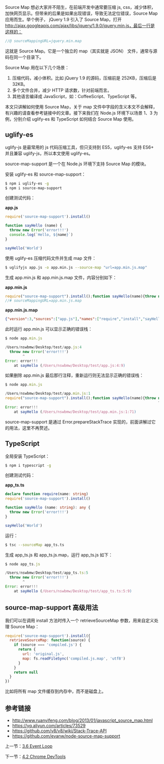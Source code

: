 Source Map 想必大家并不陌生，在前端开发中通常要压缩 js, css，减少体积，加快网页显示。但带来的后果是如果出现错误，导致无法定位错误，Source Map 应用而生。举个例子， jQuery 1.9 引入了 Source Map，打开 http://ajax.googleapis.com/ajax/libs/jquery/1.9.0/jquery.min.js，最后一行是这样的：

```js
//@ sourceMappingURL=jquery.min.map
```

这就是 Source Map。它是一个独立的 map（其实就是 JSON） 文件，通常与源码在同一个目录下。

Source Map 用在以下几个场景：

1. 压缩代码，减小体积。比如 jQuery 1.9 的源码，压缩前是 252KB，压缩后是 32KB。
2. 多个文件合并，减少 HTTP 请求数，针对前端而言。
3. 其他语言编译成 JavaScript，如：CoffeeScript、TypeScript 等。

本文只讲解如何使用 Source Map，关于 map 文件中字段的含义本文不会解释，有兴趣的请查看参考链接中的文章。接下来我们在 Node.js 环境下以场景 1、3 为例，分别介绍 uglify-es 和 TypeScript 如何结合 Source Map 使用。

## uglify-es

uglify-js 是最常用的 js 代码压缩工具，但只支持到 ES5，uglify-es 支持 ES6+ 并且兼容 uglify-js，所以本文使用 uglify-es。

source-map-support 是一个在 Node.js 环境下支持 Source Map 的模块。

安装 uglify-es 和 source-map-support：

```sh
$ npm i uglify-es -g
$ npm i source-map-support
```

创建测试代码：

**app.js**

```js
require('source-map-support').install()

function sayHello (name) {
  throw new Error('error!!!')
  console.log(`Hello, ${name}`)
}

sayHello('World')
```

使用 uglify-es 压缩代码文件并生成 map 文件：

```sh
$ uglifyjs app.js -o app.min.js --source-map "url=app.min.js.map"
```

生成 app.min.js 和 app.min.js.map 文件，内容分别如下：

**app.min.js**

```js
require("source-map-support").install();function sayHello(name){throw new Error("error!!!");console.log(`Hello, ${name}`)}sayHello("World");
//# sourceMappingURL=app.min.js.map
```

**app.min.js.map**

```json
{"version":3,"sources":["app.js"],"names":["require","install","sayHello","name","Error","console","log"],"mappings":"AAAAA,QAAQ,sBAAsBC,UAE9B,SAASC,SAAUC,MACjB,MAAM,IAAIC,MAAM,YAChBC,QAAQC,cAAcH,QAGxBD,SAAS"}
```

此时运行 app.min.js 可以显示正确的错误栈：

```js
$ node app.min.js

/Users/nswbmw/Desktop/test/app.js:4
  throw new Error('error!!!')
        ^
Error: error!!!
    at sayHello (/Users/nswbmw/Desktop/test/app.js:4:9)
```

如果删除 app.min.js 最后那行注释，重新运行则无法显示正确的错误栈：

```js
$ node app.min.js

/Users/nswbmw/Desktop/test/app.min.js:1
require("source-map-support").install();function sayHello(name){throw new Error("error!!!");console.log(`Hello, ${name}`)}sayHello("World");
                                                                      ^
Error: error!!!
    at sayHello (/Users/nswbmw/Desktop/test/app.min.js:1:71)
```

source-map-support 是通过 Error.prepareStackTrace 实现的，前面讲解过它的用法，这里不再赘述。

## TypeScript

全局安装 TypeScript：

```sh
$ npm i typescript -g
```

创建测试代码：

**app_ts.ts**

```typescript
declare function require(name: string)
require('source-map-support').install()

function sayHello (name: string): any {
  throw new Error('error!!!')
}

sayHello('World')
```

运行：

```sh
$ tsc --sourceMap app_ts.ts
```

生成 app_ts.js 和 app_ts.js.map，运行 app_ts.js 如下：

```js
$ node app_ts.js

/Users/nswbmw/Desktop/test/app_ts.ts:5
  throw new Error('error!!!')
        ^
Error: error!!!
    at sayHello (/Users/nswbmw/Desktop/test/app_ts.ts:5:9)
```

## source-map-support 高级用法

我们可以在调用 install 方法时传入一个 retrieveSourceMap 参数，用来自定义处理 Source Map：

```js
require('source-map-support').install({
  retrieveSourceMap: function(source) {
    if (source === 'compiled.js') {
      return {
        url: 'original.js',
        map: fs.readFileSync('compiled.js.map', 'utf8')
      }
    }
    return null
  }
})
```

比如将所有 map 文件缓存到内存中，而不是磁盘上。

## 参考链接

- http://www.ruanyifeng.com/blog/2013/01/javascript_source_map.html
- https://yq.aliyun.com/articles/73529
- https://github.com/v8/v8/wiki/Stack-Trace-API
- https://github.com/evanw/node-source-map-support

上一节：[3.6 Event Loop](https://github.com/nswbmw/node-in-debugging/blob/master/3.6%20Event%20Loop.md)

下一节：[4.2 Chrome DevTools](https://github.com/nswbmw/node-in-debugging/blob/master/4.2%20Chrome%20DevTools.md)
